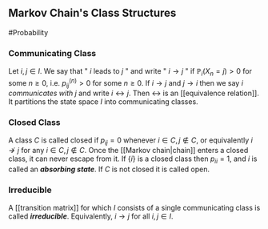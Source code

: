 ## Markov Chain's Class Structures
#Probability 

### Communicating Class
Let $i, j \in I$. We say that " $i$ leads to $j$ " and write " $i \rightarrow j$ " if $\mathbb{P}_{i}\left(X_{n}=j\right)>0$ for some $n \geq 0$, i.e. $p_{i j}^{(n)}>0$ for some $n \geq 0$.
If $i \rightarrow j$ and $j \rightarrow i$ then we say *$i$ communicates with $j$*  and write $i \leftrightarrow j$.
Then $\leftrightarrow$ is an [[equivalence relation]]. It partitions the state space $I$ into communicating classes.

### Closed Class
A class $C$ is called closed if $p_{i j}=0$ whenever $i \in C, j \notin C$, or equivalently $i \not\rightarrow j$ for any $i \in C, j \notin C .$ Once the [[Markov chain|chain]] enters a closed class, it can never escape from it. If $\{i\}$ is a closed class then $p_{i i}=1$, and $i$ is called an ***absorbing state***. If $C$ is not closed it is called open.

### Irreducible
A [[transition matrix]] for which $I$ consists of a single communicating class is called ***irreducible***. Equivalently, $i \rightarrow j$ for all $i, j \in I$.